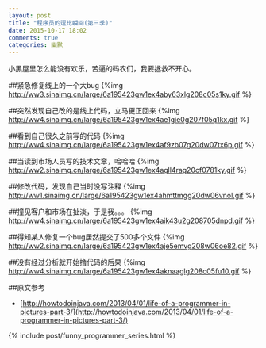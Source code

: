 ```yaml
---
layout: post
title: "程序员的逗比瞬间(第三季)"
date: 2015-10-17 18:02
comments: true
categories: 幽默
---
```

小黑屋里怎么能没有欢乐，苦逼的码农们，我要拯救不开心。
<!--more-->
##紧急修复线上的一个大bug
{%img http://ww3.sinaimg.cn/large/6a195423gw1ex4aby63xlg208c05s1ky.gif %}

##突然发现自己改的是线上代码，立马更正回来
{%img http://ww4.sinaimg.cn/large/6a195423gw1ex4ae1gie0g207f05q1kx.gif %}

##看到自己很久之前写的代码
{%img http://ww4.sinaimg.cn/large/6a195423gw1ex4af9zb07g20dw07tx6p.gif %}

##当读到市场人员写的技术文章，哈哈哈
{%img http://ww2.sinaimg.cn/large/6a195423gw1ex4agll4rag20cf0781ky.gif %}

##修改代码，发现自己当时没写注释
{%img http://ww1.sinaimg.cn/large/6a195423gw1ex4ahmttmgg20dw06vnol.gif %}

##撞见客户和市场在扯淡，于是我。。。
{%img http://ww4.sinaimg.cn/large/6a195423gw1ex4aik43u2g208705dnpd.gif %}

##得知某人修复一个bug居然提交了500多个文件
{%img http://ww2.sinaimg.cn/large/6a195423gw1ex4aje5emvg208w06oe82.gif %}

##没有经过分析就开始撸代码的后果
{%img http://ww4.sinaimg.cn/large/6a195423gw1ex4aknaaglg208c05fu10.gif %}

##原文参考
  * [http://howtodoinjava.com/2013/04/01/life-of-a-programmer-in-pictures-part-3/](http://howtodoinjava.com/2013/04/01/life-of-a-programmer-in-pictures-part-3/)

{% include post/funny_programmer_series.html %}
